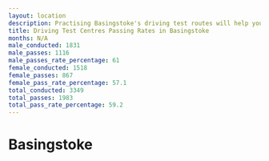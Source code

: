 ```yaml
---
layout: location
description: Practising Basingstoke's driving test routes will help you become more confident in your gear-changing abilities.
title: Driving Test Centres Passing Rates in Basingstoke
months: N/A
male_conducted: 1831
male_passes: 1116
male_passes_rate_percentage: 61
female_conducted: 1518
female_passes: 867
female_pass_rate_percentage: 57.1
total_conducted: 3349
total_passes: 1983
total_pass_rate_percentage: 59.2
---
```


# Basingstoke
